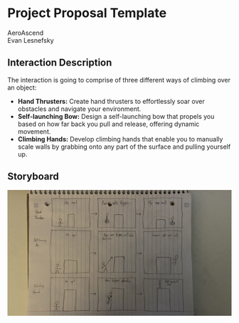 # Project Proposal Template
AeroAscend  
Evan Lesnefsky

## Interaction Description
The interaction is going to comprise of three different ways of climbing over an object:  
* **Hand Thrusters:** Create hand thrusters to effortlessly soar over obstacles and navigate your environment.
* **Self-launching Bow:** Design a self-launching bow that propels you based on how far back you pull and release, offering dynamic movement.
* **Climbing Hands:** Develop climbing hands that enable you to manually scale walls by grabbing onto any part of the surface and pulling yourself up.

## Storyboard
![](IMG_0530.jpg)